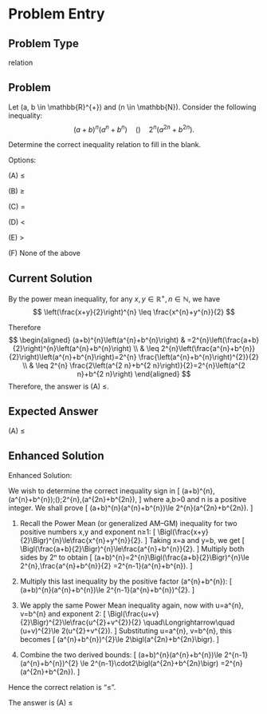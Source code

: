 # Problem Entry

## Problem Type
relation

## Problem
Let \(a, b \in \mathbb{R}^{+}\) and \(n \in \mathbb{N}\). Consider the following inequality:
$$
(a+b)^{n}\left(a^{n}+b^{n}\right) \quad () \quad 2^{n}\left(a^{2 n}+b^{2 n}\right) .
$$

Determine the correct inequality relation to fill in the blank.

Options:

(A) $\leq$ 

(B) $\geq$

(C) $=$ 

(D) $<$

(E) $>$

(F) None of the above

## Current Solution
By the power mean inequality, for any $x, y \in \mathbb{R}^{+}, n \in \mathbb{N}$, we have
$$
\left(\frac{x+y}{2}\right)^{n} \leq \frac{x^{n}+y^{n}}{2}
$$

Therefore
$$
\begin{aligned}
(a+b)^{n}\left(a^{n}+b^{n}\right) & =2^{n}\left(\frac{a+b}{2}\right)^{n}\left(a^{n}+b^{n}\right) \\
& \leq 2^{n}\left(\frac{a^{n}+b^{n}}{2}\right)\left(a^{n}+b^{n}\right)=2^{n} \frac{\left(a^{n}+b^{n}\right)^{2}}{2} \\
& \leq 2^{n} \frac{2\left(a^{2 n}+b^{2 n}\right)}{2}=2^{n}\left(a^{2 n}+b^{2 n}\right)
\end{aligned}
$$ Therefore, the answer is (A) $\leq$.

## Expected Answer
(A) $\leq$

## Enhanced Solution
Enhanced Solution:

We wish to determine the correct inequality sign in
\[
(a+b)^{n}\,(a^{n}+b^{n})\;()\;2^{n}\,(a^{2n}+b^{2n}),
\]
where a,b>0 and n is a positive integer.  We shall prove
\[
(a+b)^{n}(a^{n}+b^{n})\le 2^{n}(a^{2n}+b^{2n}).
\]

1.  Recall the Power Mean (or generalized AM–GM) inequality for two positive numbers x,y and exponent n≥1:
   \[
   \Bigl(\frac{x+y}{2}\Bigr)^{n}\le\frac{x^{n}+y^{n}}{2}.
   \]
   Taking x=a and y=b, we get
   \[
   \Bigl(\frac{a+b}{2}\Bigr)^{n}\le\frac{a^{n}+b^{n}}{2}.
   \]
   Multiply both sides by 2ⁿ to obtain
   \[
   (a+b)^{n}=2^{n}\Bigl(\frac{a+b}{2}\Bigr)^{n}\le 2^{n}\,\frac{a^{n}+b^{n}}{2}
   =2^{n-1}(a^{n}+b^{n}).
   \]

2.  Multiply this last inequality by the positive factor (a^{n}+b^{n}):
   \[
   (a+b)^{n}(a^{n}+b^{n})\le 2^{n-1}(a^{n}+b^{n})^{2}.
   \]

3.  We apply the same Power Mean inequality again, now with u=a^{n}, v=b^{n} and exponent 2:
   \[
   \Bigl(\frac{u+v}{2}\Bigr)^{2}\le\frac{u^{2}+v^{2}}{2}
   \quad\Longrightarrow\quad
   (u+v)^{2}\le 2(u^{2}+v^{2}).
   \]
   Substituting u=a^{n}, v=b^{n}, this becomes
   \[
   (a^{n}+b^{n})^{2}\le 2\bigl(a^{2n}+b^{2n}\bigr).
   \]

4.  Combine the two derived bounds:
   \[
   (a+b)^{n}(a^{n}+b^{n})\le 2^{n-1}(a^{n}+b^{n})^{2}
   \le 2^{n-1}\cdot2\bigl(a^{2n}+b^{2n}\bigr)
   =2^{n}(a^{2n}+b^{2n}).
   \]

Hence the correct relation is “≤”.

The answer is (A) ≤
